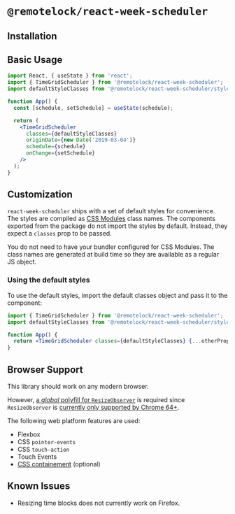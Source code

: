 # `@remotelock/react-week-scheduler`

## Installation

## Basic Usage

```jsx
import React, { useState } from 'react';
import { TimeGridScheduler } from '@remotelock/react-week-scheduler';
import defaultStyleClasses from '@remotelock/react-week-scheduler/styles';

function App() {
  const [schedule, setSchedule] = useState(schedule);

  return (
    <TimeGridScheduler
      classes={defaultStyleClasses}
      originDate={new Date('2019-03-04')}
      schedule={schedule}
      onChange={setSchedule}
    />
  );
}
```

## Customization

`react-week-scheduler` ships with a set of default styles for convenience. The styles are compiled as [CSS Modules](https://github.com/css-modules/css-modules) class names. The components exported from the package do not import the styles by default. Instead, they expect a `classes` prop to be passed.

You do not need to have your bundler configured for CSS Modules. The class names are generated at build time so they are available as a regular JS object.

### Using the default styles

To use the default styles, import the default classes object and pass it to the component:

```jsx
import { TimeGridScheduler } from '@remotelock/react-week-scheduler';
import defaultStyleClasses from '@remotelock/react-week-scheduler/styles';

function App() {
  return <TimeGridScheduler classes={defaultStyleClasses} {...otherProps} />;
}
```

## Browser Support

This library should work on any modern browser.

However, [a _global_ polyfill for `ResizeObserver`](https://www.npmjs.com/package/resize-observer-polyfill) is required since `ResizeObserver` is [currently only supported by Chrome 64+](https://caniuse.com/#feat=resizeobserver).

The following web platform features are used:

- Flexbox
- CSS `pointer-events`
- CSS `touch-action`
- Touch Events
- [CSS containement](https://developers.google.com/web/updates/2016/06/css-containment) (optional)

## Known Issues

- Resizing time blocks does not currently work on Firefox.
